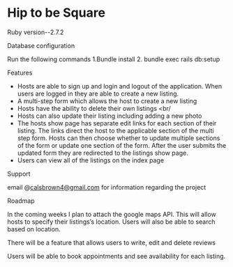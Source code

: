 # Hip to be Square
Ruby version--2.7.2

Database configuration

Run the following commands 1.Bundle install 2. bundle exec rails db:setup

Features

* Hosts are able to sign up and login and logout of the application. When users are logged in they are able to create a new listing. 
* A multi-step form which allows the host to create a new listing 
* Hosts have the ability to delete their own listings <br/
* Hosts can also update their listing including adding a new photo 
* The hosts show page has separate edit links for each section of their listing. The links direct the host to the applicable section of the multi step form. Hosts can then choose whether to update multiple sections of the form or update one section of the form. After the user submits the updated form they are redirected to the listings show page.
* Users can view all of the listings on the index page

Support

email @calsbrown4@gmail.com for information regarding the project

Roadmap

In the coming weeks I plan to attach the google maps API. This will allow hosts to specify their listings’s location. Users will also be able to search based on location.

There will be a feature that allows users to write, edit and delete reviews

Users will be able to book appointments and see availability for each listing.
